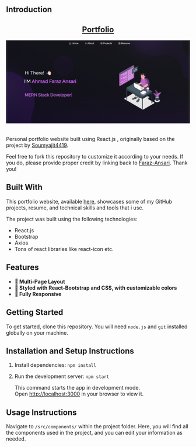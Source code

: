 ## Introduction

<h2 align="center">
  <a href="https://portfolio-swart-ten-26.vercel.app/" target="_blank">Portfolio</a>
</h2>
<div align="center">
  <img alt="Demo" src="./Images/portfolio.png" />
</div>

<br/>

Personal portfolio website built using React.js <!--, migrated from Create React App (CRA) to Vite for improved performance -->, originally based on the project by [Soumyajit4419](https://github.com/soumyajit4419/Portfolio).

<!-- Vite offers **faster build times, instant hot module replacement**, and a modern development experience compared to the decades-old CRA, ensuring a smoother and more efficient workflow for today’s web applications -->

Feel free to fork this repository to customize it according to your needs. If you do, please provide proper credit by linking back to [Faraz-Ansari](https://github.com/Faraz-Ansari/portfolio). Thank you!

## Built With

This portfolio website, available <a href="https://portfolio-swart-ten-26.vercel.app/" target="_blank">here</a>, showcases some of my GitHub projects, resume, and technical skills and tools that i use.<br/>

The project was built using the following technologies:

-   React.js
-   Bootstrap
-   Axios
-   Tons of react libraries like react-icon etc.

## Features

-   **📖 Multi-Page Layout**
-   **🎨 Styled with React-Bootstrap and CSS, with customizable colors**
-   **📱 Fully Responsive**

## Getting Started

To get started, clone this repository. You will need `node.js` and `git` installed globally on your machine.

## Installation and Setup Instructions

1. Install dependencies: `npm install`

2. Run the development server: `npm start`

    This command starts the app in development mode.\
    Open [http://localhost:3000](http://localhost:3000) in your browser to view it.

## Usage Instructions

Navigate to `/src/components/` within the project folder. Here, you will find all the components used in the project, and you can edit your information as needed.
